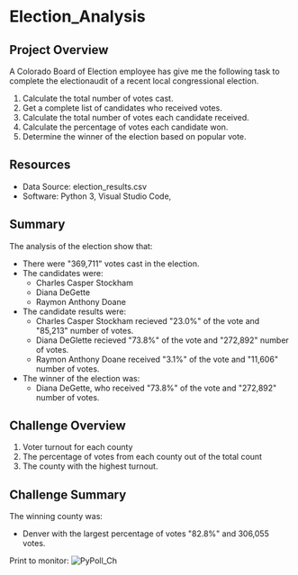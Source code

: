 # Election_Analysis

## Project Overview
A Colorado Board of Election employee has give me the following task to complete the electionaudit of a recent local congressional election.

1. Calculate the total number of votes cast.
2. Get a complete list of candidates who received votes.
3. Calculate the total number of votes each candidate received.
4. Calculate the percentage of votes each candidate won.
5. Determine the winner of the election based on popular vote.

## Resources
- Data Source: election_results.csv
- Software: Python 3, Visual Studio Code,

## Summary
The analysis of the election show that:
- There were "369,711" votes cast in the election.
- The candidates were:
  - Charles Casper Stockham
  - Diana DeGette
  - Raymon Anthony Doane
- The candidate results were:
  - Charles Casper Stockham recieved "23.0%" of the vote and "85,213" number of votes.
  - Diana DeGlette recieved "73.8%" of the vote and "272,892" number of votes.
  - Raymon Anthony Doane received "3.1%" of the vote and "11,606" number of votes.
- The winner of the election was:
  - Diana DeGette, who received "73.8%" of the vote and "272,892" number of votes.

## Challenge Overview
1. Voter turnout for each county
2. The percentage of votes from each county out of the total count
3. The county with the highest turnout.

## Challenge Summary 

The winning county was:
  - Denver with the largest percentage of votes "82.8%" and 306,055 votes.

Print to monitor:
![PyPoll_Ch](https://user-images.githubusercontent.com/98991575/165103090-334d13d0-9c28-4ca7-bcb7-45c961a834a3.png)
